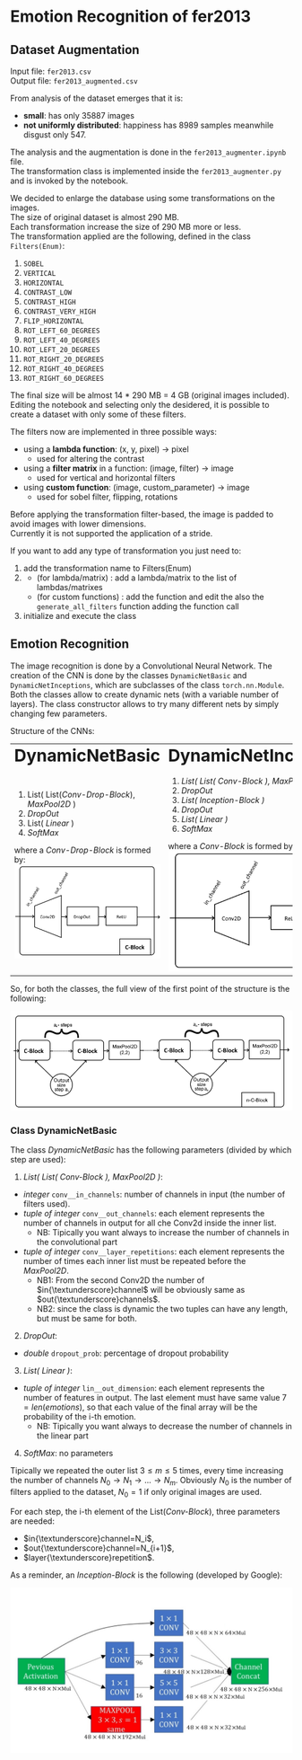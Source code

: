 # Emotion Recognition of fer2013

## Dataset Augmentation

Input file: <code>fer2013.csv</code><br/>
Output file: <code>fer2013_augmented.csv</code>

From analysis of the dataset emerges that it is:
 * **small**: has only 35887 images
 * **not uniformly distributed**: happiness has 8989 samples meanwhile disgust only 547.

The analysis and the augmentation is done in the <code>fer2013_augmenter.ipynb</code> file.<br/>
The transformation class is implemented inside the <code>fer2013_augmenter.py</code> and is invoked by the notebook.

We decided to enlarge the database using some transformations on the images.<br/>
The size of original dataset is almost 290 MB.<br/>
Each transformation increase the size of 290 MB more or less.<br/>
The transformation applied are the following, defined in the class <code>Filters(Enum)</code>:
 1. <code>SOBEL</code>
 2. <code>VERTICAL</code>
 3. <code>HORIZONTAL</code>
 4. <code>CONTRAST_LOW</code>
 5. <code>CONTRAST_HIGH</code>
 6. <code>CONTRAST_VERY_HIGH</code>
 7. <code>FLIP_HORIZONTAL</code>
 8. <code>ROT_LEFT_60_DEGREES</code>
 9. <code>ROT_LEFT_40_DEGREES</code>
 10. <code>ROT_LEFT_20_DEGREES</code>
 11. <code>ROT_RIGHT_20_DEGREES</code>
 12. <code>ROT_RIGHT_40_DEGREES</code>
 13. <code>ROT_RIGHT_60_DEGREES</code>

The final size will be almost 14 * 290 MB = 4 GB (original images included).<br/>
Editing the notebook and selecting only the desidered, it is possible to create a dataset with only some of these filters.

The filters now are implemented in three possible ways:
 * using a **lambda function**: (x, y, pixel) -> pixel
    * used for altering the contrast
 * using a **filter matrix** in a function: (image, filter) -> image
    * used for vertical and horizontal filters
 * using **custom function**: (image, custom_parameter) -> image
    * used for sobel filter, flipping, rotations

Before applying the transformation filter-based, the image is padded to avoid images with lower dimensions.<br/>
Currently it is not supported the application of a stride.

If you want to add any type of transformation you just need to:
 1. add the transformation name to Filters(Enum)
 2. 
    * (for lambda/matrix) : add a lambda/matrix to the list of lambdas/matrixes 
    * (for custom functions) : add the function and edit the also the <code>generate_all_filters</code> function adding the function call
 3. initialize and execute the class

## Emotion Recognition

The image recognition is done by a Convolutional Neural Network.
The creation of the CNN is done by the classes <code>DynamicNetBasic</code> and <code>DynamicNetInceptions</code>, which are subclasses of the class <code>torch.nn.Module</code>.
Both the classes allow to create dynamic nets (with a variable number of layers).
The class constructor allows to try many different nets by simply changing few parameters.

Structure of the CNNs:
<table border="0">
 <tr>
    <td><b style="font-size:30px">DynamicNetBasic</b></td>
    <td><b style="font-size:30px">DynamicNetInceptions</b></td>
 </tr>
 <tr>
    <td>
        <ol>
            <li> List( List(<i>Conv-Drop-Block</i>), <i>MaxPool2D</i> )
            <li> <i>DropOut</i>
            <li> List( <i>Linear</i> )
            <li> <i>SoftMax</i>
        </ol>
        where a <i>Conv-Drop-Block</i> is formed by:
        <img src="https://github.com/zucchi99/Emotion-Recognition-of-fer2013/blob/master/Images/ConvDrop-Block.png?raw=true" alt="Conv-Drop-Block">
    </td>
    <td>
        <ol>
            <li> <i>List( List( Conv-Block ), MaxPool2D )</i>
            <li> <i>DropOut</i>
            <li> <i>List( Inception-Block )</i>
            <li> <i>DropOut</i>
            <li> <i>List( Linear )</i>
            <li> <i>SoftMax</i>
        </ol>
        where a <i>Conv-Block</i> is formed by:
        <img src="https://github.com/zucchi99/Emotion-Recognition-of-fer2013/blob/master/Images/Conv-Block.png?raw=true" alt="Conv-Block">
    </td>
 </tr>
</table>

So, for both the classes, the full view of the first point of the structure is the following:

![alt text](https://github.com/zucchi99/Emotion-Recognition-of-fer2013/blob/master/Images/SequenceOfC-Block.png?raw=true "SequenceOfC-Block")

### Class DynamicNetBasic

The class <i>DynamicNetBasic</i> has the following parameters (divided by which step are used):
 1. <i>List( List( Conv-Block ), MaxPool2D )</i>:
   * <i>integer</i> <code>conv__in_channels</code>: number of channels in input (the number of filters used).
   * <i>tuple of integer</i> <code>conv__out_channels</code>: each element represents the number of channels in output for all che Conv2d inside the inner list. 
      * NB: Tipically you want always to increase the number of channels in the convolutional part
   * <i>tuple of integer</i> <code>conv__layer_repetitions</code>: each element represents the number of times each inner list must be repeated before the <i>MaxPool2D</i>. 
      * NB1: From the second Conv2D the number of $in{\textunderscore}channel$ will be obviously same as $out{\textunderscore}channels$.
      * NB2: since the class is dynamic the two tuples can have any length, but must be same for both.
 2. <i>DropOut</i>:
   * <i>double</i> <code>dropout_prob</code>: percentage of dropout probability
 3. <i>List( Linear )</i>: 
   * <i>tuple of integer</i> <code>lin__out_dimension</code>: each element represents the number of features in output. The last element must have same value $7 = len(emotions)$, so that each value of the final array will be the probability of the i-th emotion.
      * NB: Tipically you want always to decrease the number of channels in the linear part
 4. <i>SoftMax</i>: no parameters


Tipically we repeated the outer list $3 \le m \le 5$ times, every time increasing the number of channels $N_0 \rightarrow N_1 \rightarrow ... \rightarrow N_m$. Obviously $N_0$ is the number of filters applied to the dataset, $N_0 = 1$ if only original images are used. <br/>

For each step, the i-th element of the List(<i>Conv-Block</i>), three parameters are needed: 
 * $in{\textunderscore}channel=N_i$, 
 * $out{\textunderscore}channel=N_{i+1}$, 
 * $layer{\textunderscore}repetition$.


As a reminder, an *Inception-Block* is the following (developed by Google):

![alt text](https://github.com/zucchi99/Emotion-Recognition-of-fer2013/blob/master/Images/Inception-Block.png?raw=true "Inception-Block")

